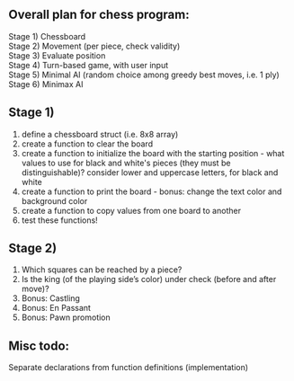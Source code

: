 ## Overall plan for chess program:
Stage 1) Chessboard\
Stage 2) Movement (per piece, check validity)\
Stage 3) Evaluate position\
Stage 4) Turn-based game, with user input\
Stage 5) Minimal AI (random choice among greedy best moves, i.e. 1 ply)\
Stage 6) Minimax AI

## Stage 1)
1. define a chessboard struct (i.e. 8x8 array)
2. create a function to clear the board
3. create a function to initialize the board with the starting position - what values to use for black and white's pieces (they must be distinguishable)? consider lower and uppercase letters, for black and white
4. create a function to print the board - bonus: change the text color and background color
5. create a function to copy values from one board to another
6. test these functions!

## Stage 2)
1. Which squares can be reached by a piece?
2. Is the king (of the playing side’s color) under check (before and after move)?
3. Bonus: Castling
4. Bonus: En Passant
5. Bonus: Pawn promotion


## Misc todo:
Separate declarations from function definitions (implementation)

